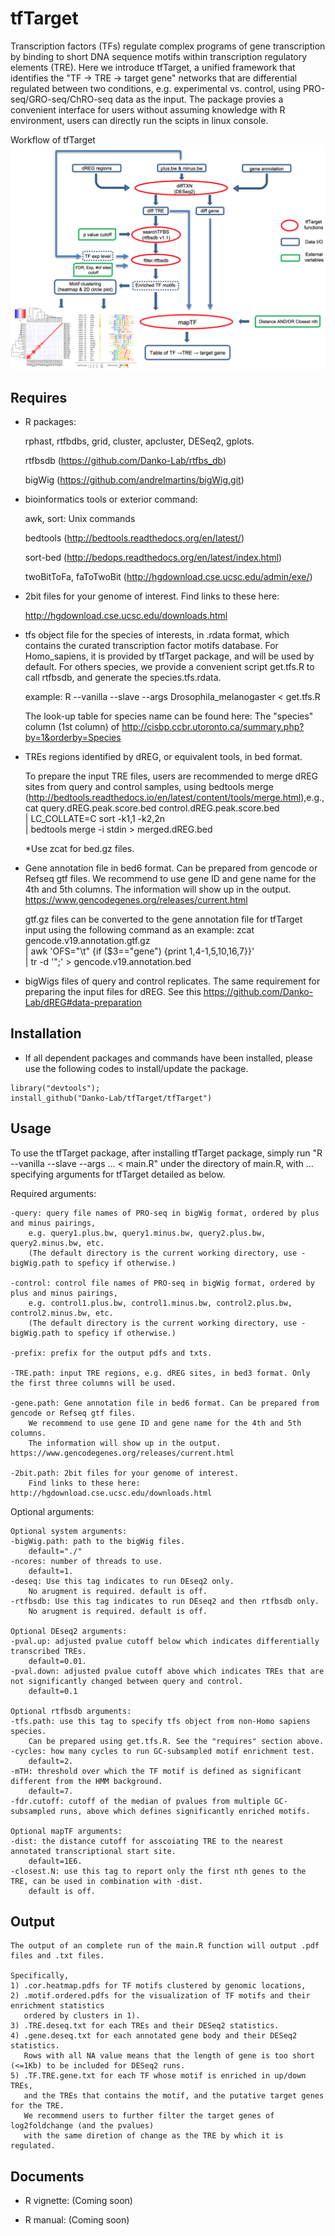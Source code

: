tfTarget
========

Transcription factors (TFs) regulate complex programs of gene transcription by binding to short DNA sequence motifs within transcription regulatory elements (TRE). Here we introduce tfTarget, a unified framework that identifies the "TF -> TRE -> target gene" networks that are differential regulated between two conditions, e.g. experimental vs. control, using PRO-seq/GRO-seq/ChRO-seq data as the input. The package provies a convenient interface for users without assuming knowledge with R environment, users can directly run the scipts in linux console. 

Workflow of tfTarget
<img src="img/img1.png">


Requires
--------

* R packages:
	
	rphast, rtfbdbs, grid, cluster, apcluster, DESeq2, gplots.
	
	rtfbsdb (https://github.com/Danko-Lab/rtfbs_db) 
	
	bigWig  (https://github.com/andrelmartins/bigWig.git)

* bioinformatics tools or exterior command:
	
	awk, sort: Unix commands
	
	bedtools (http://bedtools.readthedocs.org/en/latest/)
	
	sort-bed (http://bedops.readthedocs.org/en/latest/index.html)
	
	twoBitToFa, faToTwoBit (http://hgdownload.cse.ucsc.edu/admin/exe/)

* 2bit files for your genome of interest.  Find links to these here: 
    
	http://hgdownload.cse.ucsc.edu/downloads.html
	
* tfs object file for the species of interests, in .rdata format, which contains the curated transcription factor motifs database. For Homo_sapiens, it is provided by tfTarget package, and will be used by default. For others species, we provide a convenient script get.tfs.R to call rtfbsdb, and generate the species.tfs.rdata. 
	
	example: R --vanilla --slave --args Drosophila_melanogaster < get.tfs.R
	
	The look-up table for species name can be found here: 
	The "species" column (1st column) of  http://cisbp.ccbr.utoronto.ca/summary.php?by=1&orderby=Species

* TREs regions identified by dREG, or equivalent tools, in bed format. 

	To prepare the input TRE files, users are recommended to merge dREG sites from query and control samples, 
	using bedtools merge (http://bedtools.readthedocs.io/en/latest/content/tools/merge.html),e.g.,
	cat query.dREG.peak.score.bed control.dREG.peak.score.bed \
	| LC_COLLATE=C sort -k1,1 -k2,2n \
	| bedtools merge -i stdin > merged.dREG.bed
	
	*Use zcat for bed.gz files.

* Gene annotation file in bed6 format. Can be prepared from gencode or Refseq gtf files. We recommend to use gene ID and gene name for the 4th and 5th columns. The information will show up in the output.
	https://www.gencodegenes.org/releases/current.html
	
	gtf.gz files can be converted to the gene annotation file for tfTarget input using the following command as an example:
	zcat gencode.v19.annotation.gtf.gz \
	|  awk 'OFS="\t" {if ($3=="gene") {print $1,$4-1,$5,$10,$16,$7}}' \
	| tr -d '";' > gencode.v19.annotation.bed
	
* bigWigs files of query and control replicates. The same requirement for preparing the input files for dREG. 
	See this https://github.com/Danko-Lab/dREG#data-preparation

Installation
--------

* If all dependent packages and commands have been installed, please use the following codes to install/update the package. 

```````
library("devtools");
install_github("Danko-Lab/tfTarget/tfTarget")
```````

Usage
----------

To use the tfTarget package, after installing tfTarget package, simply run "R --vanilla --slave --args ... < main.R" under the directory of main.R, with ... specifying arguments for tfTarget detailed as below.

Required arguments: 

	-query: query file names of PRO-seq in bigWig format, ordered by plus and minus pairings, 
		e.g. query1.plus.bw, query1.minus.bw, query2.plus.bw, query2.minus.bw, etc. 
		(The default directory is the current working directory, use -bigWig.path to speficy if otherwise.)

	-control: control file names of PRO-seq in bigWig format, ordered by plus and minus pairings, 
		e.g. control1.plus.bw, control1.minus.bw, control2.plus.bw, control2.minus.bw, etc. 
		(The default directory is the current working directory, use -bigWig.path to speficy if otherwise.)

	-prefix: prefix for the output pdfs and txts. 
	
	-TRE.path: input TRE regions, e.g. dREG sites, in bed3 format. Only the first three columns will be used. 
	
	-gene.path: Gene annotation file in bed6 format. Can be prepared from gencode or Refseq gtf files. 
		We recommend to use gene ID and gene name for the 4th and 5th columns. 
		The information will show up in the output. https://www.gencodegenes.org/releases/current.html
	
	-2bit.path: 2bit files for your genome of interest. 
		Find links to these here: http://hgdownload.cse.ucsc.edu/downloads.html


Optional arguments:

	Optional system arguments:
	-bigWig.path: path to the bigWig files. 
		default="./"
	-ncores: number of threads to use. 
		default=1.
	-deseq: Use this tag indicates to run DEseq2 only. 
		No arugment is required. default is off.
	-rtfbsdb: Use this tag indicates to run DEseq2 and then rtfbsdb only. 
		No arugment is required. default is off.
	
	Optional DEseq2 arguments:
	-pval.up: adjusted pvalue cutoff below which indicates differentially transcribed TREs. 
		default=0.01.
	-pval.down: adjusted pvalue cutoff above which indicates TREs that are not significantly changed between query and control. 
		default=0.1
	
	Optional rtfbsdb arguments:
	-tfs.path: use this tag to specify tfs object from non-Homo sapiens species. 
		Can be prepared using get.tfs.R. See the "requires" section above.
	-cycles: how many cycles to run GC-subsampled motif enrichment test. 
		default=2.
	-mTH: threshold over which the TF motif is defined as significant different from the HMM background. 
		default=7.
	-fdr.cutoff: cutoff of the median of pvalues from multiple GC-subsampled runs, above which defines significantly enriched motifs.
	
	Optional mapTF arguments:
	-dist: the distance cutoff for asscoiating TRE to the nearest annotated transcriptional start site. 
		default=1E6.
	-closest.N: use this tag to report only the first nth genes to the TRE, can be used in combination with -dist. 
		default is off.
	



Output
----------
	The output of an complete run of the main.R function will output .pdf files and .txt files.
	
	Specifically,
	1) .cor.heatmap.pdfs for TF motifs clustered by genomic locations,
	2) .motif.ordered.pdfs for the visualization of TF motifs and their enrichment statistics
	   ordered by clusters in 1).
	3) .TRE.deseq.txt for each TREs and their DESeq2 statistics.
	4) .gene.deseq.txt for each annotated gene body and their DESeq2 statistics.
	   Rows with all NA value means that the length of gene is too short (<=1Kb) to be included for DESeq2 runs.
	5) .TF.TRE.gene.txt for each TF whose motif is enriched in up/down TREs, 
	   and the TREs that contains the motif, and the putative target genes for the TRE.
	   We recommend users to further filter the target genes of log2foldchange (and the pvalues) 
	   with the same diretion of change as the TRE by which it is regulated.
	

Documents
----------

* R vignette:
 (Coming soon)

* R manual:
 (Coming soon)

